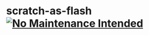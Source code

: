 # scratch-as-flash [![No Maintenance Intended](https://img.shields.io/badge/No%20Maintenance%20Intended-X-red.svg)](http://unmaintained.tech/)
